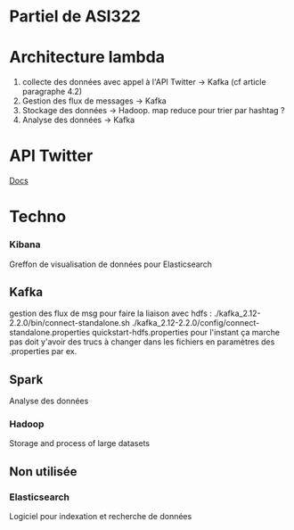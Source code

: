 Partiel de ASI322
===

# Architecture lambda

1. collecte des données avec appel à l'API Twitter -> Kafka (cf article paragraphe 4.2)
2. Gestion des flux de messages -> Kafka
3. Stockage des données -> Hadoop. map reduce pour trier par hashtag ?
4. Analyse des données -> Kafka

# API Twitter

[Docs](https://developer.twitter.com/en/docs)

# Techno

### Kibana
Greffon de visualisation de données pour Elasticsearch

## Kafka
gestion des flux de msg
pour faire la liaison avec hdfs : ./kafka_2.12-2.2.0/bin/connect-standalone.sh ./kafka_2.12-2.2.0/config/connect-standalone.properties quickstart-hdfs.properties
pour l'instant ça marche pas doit y'avoir des trucs à changer dans les fichiers en paramètres des .properties par ex.

## Spark
Analyse des données

### Hadoop
Storage and process of large datasets

## Non utilisée

### Elasticsearch
Logiciel pour indexation et recherche de données
